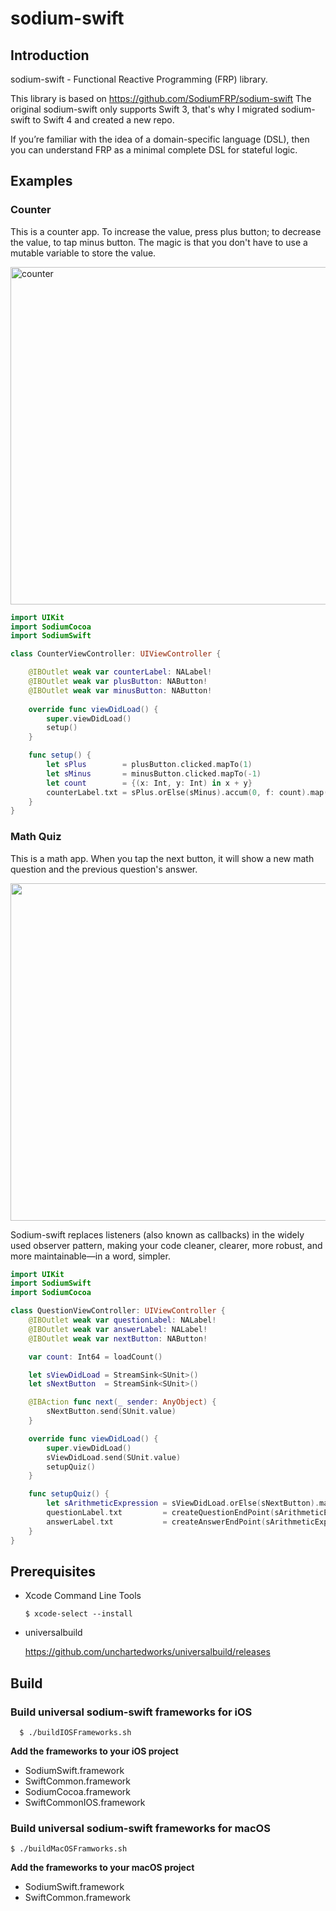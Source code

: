 # sodium-swift
## Introduction
sodium-swift - Functional Reactive Programming (FRP) library.

This library is based on https://github.com/SodiumFRP/sodium-swift
The original sodium-swift only supports Swift 3, that's why I migrated sodium-swift to Swift 4 and created a new repo.

If you’re familiar with the idea of a domain-specific language (DSL), then you can understand FRP as a minimal complete DSL for stateful logic.

## Examples
### Counter
This is a counter app. To increase the value, press plus button; to decrease the value, to tap minus button. The magic is that you don't have to use a mutable variable to store the value.

<img width="540" alt="counter" src="https://user-images.githubusercontent.com/4646838/36064751-d8a00752-0e8f-11e8-81e9-13320a3b7234.png">

```swift
import UIKit
import SodiumCocoa
import SodiumSwift

class CounterViewController: UIViewController {

    @IBOutlet weak var counterLabel: NALabel!
    @IBOutlet weak var plusButton: NAButton!
    @IBOutlet weak var minusButton: NAButton!
    
    override func viewDidLoad() {
        super.viewDidLoad()
        setup()
    }

    func setup() {
        let sPlus        = plusButton.clicked.mapTo(1)
        let sMinus       = minusButton.clicked.mapTo(-1)
        let count        = {(x: Int, y: Int) in x + y}
        counterLabel.txt = sPlus.orElse(sMinus).accum(0, f: count).map({String($0)})
    }
}
```

### Math Quiz
This is a math app. When you tap the next button, it will show a new math question and the previous question's answer.

<img src="https://user-images.githubusercontent.com/4646838/36061995-bd7bba2e-0e63-11e8-9bae-dcc525bfad99.png"  width="540">

Sodium-swift replaces listeners (also known as callbacks) in the widely used observer pattern, making your code cleaner, clearer, more robust, and more maintainable—in a word, simpler.

```swift
import UIKit
import SodiumSwift
import SodiumCocoa

class QuestionViewController: UIViewController {
    @IBOutlet weak var questionLabel: NALabel!
    @IBOutlet weak var answerLabel: NALabel!
    @IBOutlet weak var nextButton: NAButton!

    var count: Int64 = loadCount()

    let sViewDidLoad = StreamSink<SUnit>()
    let sNextButton  = StreamSink<SUnit>()

    @IBAction func next(_ sender: AnyObject) {
        sNextButton.send(SUnit.value)
    }

    override func viewDidLoad() {
        super.viewDidLoad()
        sViewDidLoad.send(SUnit.value)
        setupQuiz()
    }

    func setupQuiz() {
        let sArithmeticExpression = sViewDidLoad.orElse(sNextButton).map(createQuestion)
        questionLabel.txt         = createQuestionEndPoint(sArithmeticExpression)
        answerLabel.txt           = createAnswerEndPoint(sArithmeticExpression)
    }
}
```

## Prerequisites
- Xcode Command Line Tools
   
   ```$ xcode-select --install```
  
- universalbuild
  
  https://github.com/unchartedworks/universalbuild/releases

## Build
### Build universal sodium-swift frameworks for iOS
      $ ./buildIOSFrameworks.sh
        
**Add the frameworks to your iOS project**

- SodiumSwift.framework
- SwiftCommon.framework
- SodiumCocoa.framework
- SwiftCommonIOS.framework


### Build universal sodium-swift frameworks for macOS
    $ ./buildMacOSFramworks.sh

**Add the frameworks to your macOS project**

- SodiumSwift.framework
- SwiftCommon.framework
